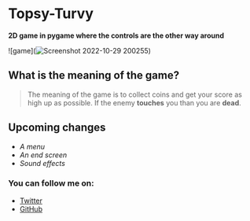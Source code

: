 # Topsy-Turvy
**2D game in pygame where the controls are the other way around**


![game](![Screenshot 2022-10-29 200255](https://user-images.githubusercontent.com/99100535/198846438-20f9ce36-4cfe-4b53-a034-45499aed5140.png))

## What is the meaning of the game?
> The meaning of the game is to collect coins and get your score as high up as possible. If the enemy **touches** you than you are **dead**.

## Upcoming changes
- *A menu*
- *An end screen*
- *Sound effects*

### You can follow me on:
- [Twitter](https://twitter.com/JarneDM_)
- [GitHub](https://github.com/JarneDM)
